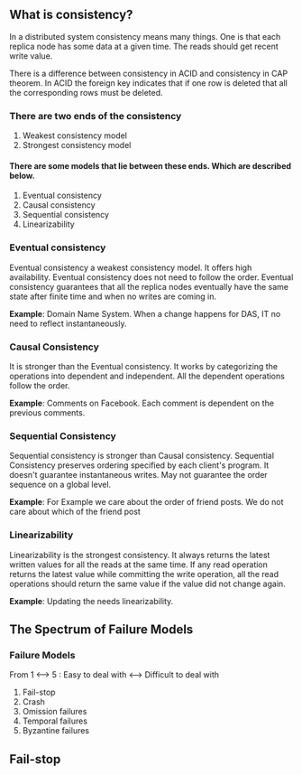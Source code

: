 ## What is consistency?
In a distributed system consistency means many things. One is that each replica node has some data at a given time. 
The reads should get recent write value.

There is a difference between consistency in ACID and consistency in CAP theorem.
In ACID the foreign key indicates that if one row is deleted that all the corresponding rows must be deleted.

### There are two ends of the consistency
1. Weakest consistency model
2. Strongest consistency model

#### There are some models that lie between these ends. Which are described below.
1. Eventual consistency
2. Causal consistency
3. Sequential consistency
4. Linearizability

### Eventual consistency
Eventual consistency a weakest consistency model. It offers high availability. Eventual consistency does not need to 
follow the order. Eventual consistency guarantees that all the replica nodes eventually have the same state after 
finite time and when no writes are coming in.

**Example**: Domain Name System. When a change happens for DAS, IT no need to reflect instantaneously.

### Causal Consistency
It is stronger than the Eventual consistency. It works by categorizing the operations into dependent and independent.
All the dependent operations follow the order.

**Example**: Comments on Facebook. Each comment is dependent on the previous comments.

### Sequential Consistency
Sequential consistency is stronger than Causal consistency. Sequential Consistency preserves ordering specified by each
client's program. It doesn't guarantee instantaneous writes. May not guarantee the order sequence on a global level.

**Example**: For Example we care about the order of friend posts. We do not care about which of the friend post

### Linearizability
Linearizability is the strongest consistency. It always returns the latest written values for all the reads at the same 
time. If any read operation returns the latest value while committing the write operation, all the read operations 
should return the same value if the value did not change again.

**Example**: Updating the needs linearizability.

## The Spectrum of Failure Models
### Failure Models
From 1 <--> 5 : Easy to deal with <--> Difficult to deal with
1. Fail-stop
2. Crash
3. Omission failures
4. Temporal failures
5. Byzantine failures

## Fail-stop


